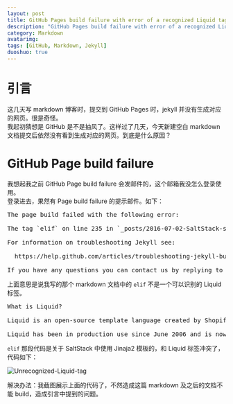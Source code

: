 ```yaml
---
layout: post
title: GitHub Pages build failure with error of a recognized Liquid tag
description: "GitHub Pages build failure with error of a recognized Liquid tag"
category: Markdown
avatarimg:
tags: [GitHub, Markdown, Jekyll]
duoshuo: true
---
```


# 引言
这几天写 markdown 博客时，提交到 GitHub Pages 时，jekyll 并没有生成对应的网页。很是奇怪。  
我起初猜想是 GitHub 是不是抽风了。这样过了几天，今天新建空白 markdown 文档提交后依然没有看到生成对应的网页。到底是什么原因？

# GitHub Page build failure 

我想起我之前 GitHub Page build failure 会发邮件的，这个邮箱我没怎么登录使用。  
登录进去，果然有 Page build failure 的提示邮件。如下：

<pre>
The page build failed with the following error:

The tag `elif` on line 235 in `_posts/2016-07-02-SaltStack-systematic-learning-05-Grains-Pillar.md` is not a recognized Liquid tag. For more information, see https://help.github.com/articles/page-build-failed-unknown-tag-error.

For information on troubleshooting Jekyll see:

  https://help.github.com/articles/troubleshooting-jekyll-builds

If you have any questions you can contact us by replying to this email.
</pre>


上面意思是说我写的那个 markdown 文档中的 `elif` 不是一个可以识别的 Liquid 标签。

<pre>
What is Liquid?

Liquid is an open-source template language created by Shopify and written in Ruby. It is the backbone of Shopify themes and is used to load dynamic content on storefronts.

Liquid has been in production use since June 2006 and is now used by many other hosted web applications.
</pre>

`elif` 那段代码是关于 SaltStack 中使用 Jinaja2 模板的，和 Liquid 标签冲突了，代码如下：

![Unrecognized-Liquid-tag](https://raw.githubusercontent.com/JaminZhang/jaminzhang.github.io/master/images/Jekyll/Unrecognized-Liquid-tag.png)  

解决办法：我截图展示上面的代码了，不然造成这篇 markdown 及之后的文档不能 build，造成引言中提到的问题。


